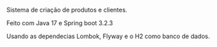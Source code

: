 Sistema de criação de produtos e clientes.

Feito com Java 17 e Spring boot 3.2.3

Usando as dependecias Lombok, Flyway e o H2 como banco de dados.
